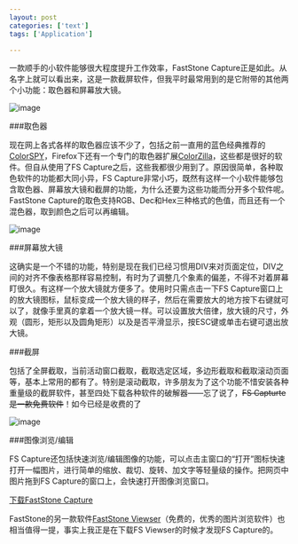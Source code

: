 ```yaml
---
layout: post
categories: ['text']
tags: ['Application']

---
```


一款顺手的小软件能够很大程度提升工作效率，FastStone Capture正是如此。从名字上就可以看出来，这是一款截屏软件，但我平时最常用到的是它附带的其他两个小功能：取色器和屏幕放大镜。 

<!--more-->

![image](http://fangming.li/wimgs/blog/fs_capture_window.gif)

###取色器

现在网上各式各样的取色器应该不少了，包括之前一直用的蓝色经典推荐的[ColorSPY](http://www.microtask.ca/colorspy2pb.html)，Firefox下还有一个专门的取色器扩展[ColorZilla](https://addons.mozilla.org/firefox/271/)，这些都是很好的软件。但自从使用了FS Capture之后，这些我都很少用到了。原因很简单，各种取色软件的功能都大同小异，FS Capture非常小巧，既然有这样一个小软件能够包含取色器、屏幕放大镜和截屏的功能，为什么还要为这些功能而分开多个软件呢。FastStone Capture的取色支持RGB、Dec和Hex三种格式的色值，而且还有一个混色器，取到颜色之后可以再编辑。

![image](http://fangming.li/wimgs/blog/fs_capture_color_picker.jpg)

###屏幕放大镜

这确实是一个不错的功能，特别是现在我们已经习惯用DIV来对页面定位，DIV之间的对齐不像表格那样容易控制，有时为了调整几个象素的偏差，不得不对着屏幕盯很久。有这样一个放大镜就方便多了。使用时只需点击一下FS Capture窗口上的放大镜图标，鼠标变成一个放大镜的样子，然后在需要放大的地方按下右键就可以了，就像手里真的拿着一个放大镜一样。可以设置放大倍律，放大镜的尺寸，外观（圆形，矩形以及圆角矩形）以及是否平滑显示，按ESC键或单击右键可退出放大镜。

###截屏

包括了全屏截取，当前活动窗口截取，截取选定区域，多边形截取和截取滚动页面等，基本上常用的都有了。特别是滚动截取，许多朋友为了这个功能不惜安装各种重量级的截屏软件，甚至四处下载各种软件的破解器——忘了说了，~~FS Capturte是一款免费软件~~！如今已经是收费的了

![image](http://fangming.li/wimgs/blog/fs_capture_context_menu.gif)

###图像浏览/编辑

FS Capture还包括快速浏览/编辑图像的功能，可以点击主窗口的“打开”图标快速打开一幅图片，进行简单的缩放、裁切、旋转、加文字等轻量级的操作。把网页中图片拖到FS Capture的窗口上，会快速打开图像浏览窗口。

[下载FastStone Capture](http://www.faststone.org/FSCaptureDetail.htm)

FastStone的另一款软件[FastStone Viewser](http://www.faststone.org/FSViewerDetail.htm)（免费的，优秀的图片浏览软件）也相当值得一提，事实上我正是在下载FS Viewser的时候才发现FS Capture的。